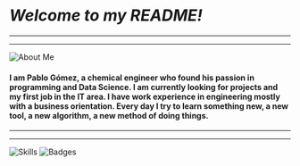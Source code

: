 # *Welcome to my README!*

------------


------------
![About Me](https://i.ibb.co/BqtpjHc/Aboutme.png "About Me")

#### I am Pablo Gómez, a chemical engineer who found his passion in programming and Data Science. I am currently looking for projects and my first job in the IT area. I have work experience in engineering mostly with a business orientation. Every day I try to learn something new, a new tool, a new algorithm, a new method of doing things. 

------------

------------
![Skills](https://i.ibb.co/Wf58Qd6/skills.png "Skills")
![Badges](https://i.ibb.co/frBBkZ3/Capture.png "Badges")
